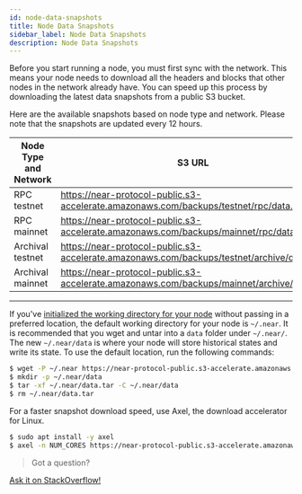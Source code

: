 ```yaml
---
id: node-data-snapshots
title: Node Data Snapshots
sidebar_label: Node Data Snapshots
description: Node Data Snapshots
---
```



Before you start running a node, you must first sync with the network. This means your node needs to download all the headers and blocks that other nodes in the network already have. You can speed up this process by downloading the latest data snapshots from a public S3 bucket.

Here are the available snapshots based on node type and network. Please note that the snapshots are updated every 12 hours.


| Node Type and Network| S3 URL                                                                                         |
| -------------------- | ----------------------------------------------------------------------------------------       |
| RPC testnet          | https://near-protocol-public.s3-accelerate.amazonaws.com/backups/testnet/rpc/data.tar          |
| RPC mainnet          | https://near-protocol-public.s3-accelerate.amazonaws.com/backups/mainnet/rpc/data.tar          |
| Archival testnet     | https://near-protocol-public.s3-accelerate.amazonaws.com/backups/testnet/archive/data.tar      |
| Archival mainnet     | https://near-protocol-public.s3-accelerate.amazonaws.com/backups/mainnet/archive/data.tar      |


----

If you've [initialized the working directory for your node](/docs/develop/node/validator/compile-and-run-a-node#3-initialize-working-directory-1) without passing in a preferred location, the default working directory for your node is `~/.near`. It is recommended that you wget and untar into a `data` folder under `~/.near/`. The new `~/.near/data` is where your node will store historical states and write its state. To use the default location, run the following commands:

```bash
$ wget -P ~/.near https://near-protocol-public.s3-accelerate.amazonaws.com/backups/{mainnet|testnet}/{rpc|archive}/data.tar
$ mkdir -p ~/.near/data
$ tar -xf ~/.near/data.tar -C ~/.near/data
$ rm ~/.near/data.tar
```

For a faster snapshot download speed, use Axel, the download accelerator for Linux.
```bash
$ sudo apt install -y axel
$ axel -n NUM_CORES https://near-protocol-public.s3-accelerate.amazonaws.com/backups/{mainnet|testnet}/{rpc|archive}/data.tar
```


>Got a question?
<a href="https://stackoverflow.com/questions/tagged/nearprotocol">
  <h8>Ask it on StackOverflow!</h8></a>
